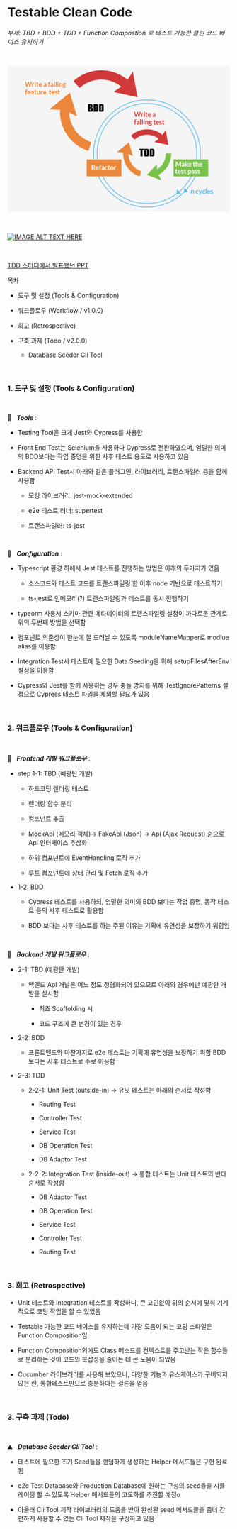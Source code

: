 # Testable Clean Code

_부제: TBD + BDD + TDD + Function Compostion 로 테스트 가능한 클린 코드 베이스 유지하기_

<br/>

![BDD_TDD](./bdd_tdd.jpg)

<br/>

[![IMAGE ALT TEXT HERE](https://img.youtube.com/vi/_iG7ex1U9aw/0.jpg)](https://www.youtube.com/watch?v=_iG7ex1U9aw)

<br/>

[TDD 스터디에서 발표했던 PPT](https://docs.google.com/presentation/d/1GU6EGQIFmo824UVz_w54ktVb4jkhXNAHd7xVj_FQYZ4/edit#slide=id.g4964e676f0_0_4)

목차 

* 도구 및 설정 (Tools & Configuration)

* 워크플로우 (Workflow / v1.0.0)


* 회고 (Retrospective)

* 구축 과제 (Todo / v2.0.0)

    * Database Seeder Cli Tool

<br/>

### 1. 도구 및 설정 (Tools & Configuration)

<br/>

🚩 &nbsp; **_Tools_** :   

* Testing Tool은 크게 Jest와 Cypress를 사용함

* Front End Test는 Selenium을 사용하다 Cypress로 전환하였으며, 엄밀한 의미의 BDD보다는 작업 증명을 위한 사후 테스트 용도로 사용하고 있음

* Backend API Test시 아래와 같은 플러그인, 라이브러리, 트랜스파일러 등을 함께 사용함

    * 모킹 라이브러리: jest-mock-extended

    * e2e 테스트 러너: supertest
 
    * 트랜스파일러: ts-jest

<br/>

🚩 &nbsp; **_Configuration_** :   

* Typescript 환경 하에서 Jest 테스트를 진행하는 방법은 아래의 두가지가 있음

    * 소스코드와 테스트 코드를 트랜스파일링 한 이후 node 기반으로 테스트하기 

    * ts-jest로 인메모리(?) 트랜스파일링과 테스트를 동시 진행하기

* typeorm 사용시 스키마 관련 메타데이터의 트랜스파일링 설정이 까다로운 관계로 위의 두번째 방법을 선택함

* 컴포넌트 의존성이 한눈에 잘 드러날 수 있도록 moduleNameMapper로 modlue alias를 이용함 

* Integration Test시 테스트에 필요한 Data Seeding을 위해 setupFilesAfterEnv 설정을 이용함

* Cypress와 Jest를 함께 사용하는 경우 충돌 방지를 위해 TestIgnorePatterns 설정으로 Cypress 테스트 파일을 제외할 필요가 있음

<br/>

### 2. 워크플로우 (Tools & Configuration)

<br/>

🚩 &nbsp; **_Frontend 개발 워크플로우_** :

* step 1-1: TBD (예광탄 개발)

    * 하드코딩 렌더링 테스트

    * 렌더링 함수 분리

    * 컴포넌트 추출

    * MockApi (메모리 객체)-> FakeApi (Json) -> Api (Ajax Request) 순으로 Api 인터페이스 추상화

    * 하위 컴포넌트에 EventHandling 로직 추가

    * 루트 컴포넌트에 상태 관리 및 Fetch 로직 추가

* 1-2: BDD

    * Cypress 테스트를 사용하되, 엄밀한 의미의 BDD 보다는 작업 증명, 동작 테스트 등의 사후 테스트로 활용함

    * BDD 보다는 사후 테스트를 하는 주된 이유는 기획에 유연성을 보장하기 위함임

<br/>

🚩 &nbsp; **_Backend 개발 워크플로우_** :  

* 2-1: TBD (예광탄 개발)

    * 백엔드 Api 개발은 어느 정도 정형화되어 있으므로 아래의 경우에만 예광탄 개발을 실시함 

        * 최초 Scaffolding 시

        * 코드 구조에 큰 변경이 있는 경우

* 2-2: BDD

    * 프론트엔드와 마찬가지로 e2e 테스트는 기획에 유연성을 보장하기 위함 BDD 보다는 사후 테스트로 주로 이용함

* 2-3: TDD

    * 2-2-1: Unit Test (outside-in) -> 유닛 테스트는 아래의 순서로 작성함

        * Routing Test

        * Controller Test

        * Service Test

        * DB Operation Test

        * DB Adaptor Test

    * 2-2-2: Integration Test (inside-out) -> 통합 테스트는 Unit 테스트의 반대 순서로 작성함

        * DB Adaptor Test

        * DB Operation Test

        * Service Test

        * Controller Test

        * Routing Test

<br/>

### 3. 회고 (Retrospective)

* Unit 테스트와 Integration 테스트를 작성하니, 큰 고민없이 위의 순서에 맞춰 기계적으로 코딩 작업을 할 수 있었음

* Testable 가능한 코드 베이스를 유지하는데 가장 도움이 되는 코딩 스타일은 Function Composition임

* Function Composition외에도 Class 메소드를 컨텍스트를 주고받는 작은 함수들로 분리하는 것이 코드의 복잡성을 줄이는 데 큰 도움이 되었음

* Cucumber 라이브러리를 사용해 보았으나, 다양한 기능과 유스케이스가 구비되지 않는 한, 통합테스트만으로 충분하다는 결론을 얻음

<br/>

### 3. 구축 과제 (Todo)

<br/>

⛰ &nbsp; **_Database Seeder Cli Tool_** :   

* 테스트에 필요한 초기 Seed들을 랜덤하게 생성하는 Helper 메서드들은 구현 완료됨

* e2e Test Database와 Production Database에 원하는 구성의 seed들을 시뮬레이팅 할 수 있도록 Helper 메서드들의 고도화를 추진할 예정o

* 아울러 Cli Tool 제작 라이브러리의 도움을 받아 완성된 seed 메서드들을 좀더 간편하게 사용할 수 있는 Cli Tool 제작을 구상하고 있음

<br/>


